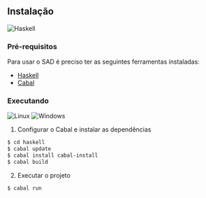 ## Instalação

![Haskell](https://img.shields.io/badge/Haskell-5e5086?style=for-the-badge&logo=haskell&logoColor=white)

### Pré-requisitos

Para usar o SAD é preciso ter as seguintes ferramentas instaladas:
 - [Haskell](https://www.haskell.org/downloads/#package-manager) 
 - [Cabal](https://www.haskell.org/cabal/)

### Executando
![Linux](https://img.shields.io/badge/Linux-FCC624?style=for-the-badge&logo=linux&logoColor=black)
![Windows](https://img.shields.io/badge/Windows-017AD7?style=for-the-badge&logo=windows&logoColor=white)


1. Configurar o Cabal e instalar as dependências

```bash
$ cd haskell
$ cabal update
$ cabal install cabal-install
$ cabal build
```

2. Executar o projeto
```bash
$ cabal run
```
